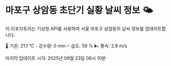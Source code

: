 
# 마포구 상암동 초단기 실황 날씨 정보 🌤️

이 리포지토리는 기상청 API를 사용하여 서울 마포구 상암동의 날씨 정보를 업데이트합니다. 

🌡️ 기온: 21.1 ℃
💧 강수량: 0 mm
💦 습도: 59 %
🌬️ 풍속: 2.8 m/s

마지막 업데이트 시각: 2025년 09월 23일 08시 10분    
